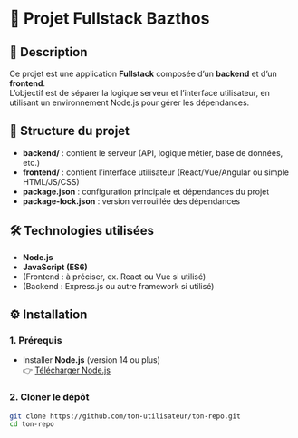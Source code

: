 # 🚀 Projet Fullstack Bazthos

## 📌 Description
Ce projet est une application **Fullstack** composée d’un **backend** et d’un **frontend**.  
L’objectif est de séparer la logique serveur et l’interface utilisateur, en utilisant un environnement Node.js pour gérer les dépendances.

## 📂 Structure du projet
- **backend/** : contient le serveur (API, logique métier, base de données, etc.)  
- **frontend/** : contient l’interface utilisateur (React/Vue/Angular ou simple HTML/JS/CSS)  
- **package.json** : configuration principale et dépendances du projet  
- **package-lock.json** : version verrouillée des dépendances  

## 🛠️ Technologies utilisées
- **Node.js**  
- **JavaScript (ES6)**  
- (Frontend : à préciser, ex. React ou Vue si utilisé)  
- (Backend : Express.js ou autre framework si utilisé)  

## ⚙️ Installation

### 1. Prérequis
- Installer **Node.js** (version 14 ou plus)  
👉 [Télécharger Node.js](https://nodejs.org/)

### 2. Cloner le dépôt
```bash
git clone https://github.com/ton-utilisateur/ton-repo.git
cd ton-repo
